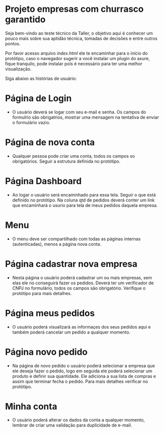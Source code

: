 # Projeto empresas com churrasco garantido
Seja bem-vindo ao teste técnico da Taller, o objetivo aqui é conhecer um pouco mais sobre sua aptidão técnica, tomadas de decisões e entre outros pontos.

Por favor acesso arquivo *index.html* ele te encaminhar para o início do protótipo, caso o navegador sugerir a você instalar um plugin do axure, fique tranquilo, pode instalar pois é necessário para ter uma melhor visualização.

Siga abaixo as histórias de usuário:

# Página de Login
- O usuário deverá se logar com seu e-mail e senha. Os campos do formulrio são obrigatrios, mostrar uma mensagem na tentativa de enviar o formulário vazio.

# Página de nova conta
- Qualquer pessoa pode criar uma conta, todos os campos so obrigatórios. Seguir a estrutura definida no protótipo.

# Página Dashboard
- Ao logar o usuário será encaminhado para essa tela. Seguir o que está definido no protótipo. Na coluna qtd de pedidos deverá conter um link que encaminhará o usurio para tela de meus pedidos daquela empresa.

# Menu
- O menu deve ser compartilhado com todas as páginas internas (autenticadas), menos a página nova conta.

# Página cadastrar nova empresa
- Nesta página o usuário poderá cadastrar um ou mais empresas, sem elas ele no conseguirá fazer os pedidos. Deverá ter um verificador de CNPJ no formulário, todos os campos são obrigatório. Verifique o protótipo para mais detalhes.

# Página meus pedidos
- O usuário poderá visualizará as informaçes dos seus pedidos aqui e também poderá cancelar um pedido a qualquer momento.

# Página novo pedido
- Na página de novo pedido o usuário poderá selecionar a empresa que ele deseja fazer o pedido, logo em seguida ele poderá selecionar um produto e definir sua quantidade. Ele adiciona a sua lista de compras e assim que terminar fecha o pedido. Para mais detalhes verificar no protótipo.

# Minha conta
- O usuário poderá alterar os dados da conta a qualquer momento, lembrar de criar uma validação para duplicidade de e-mail.
